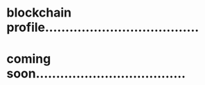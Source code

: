 # blockchain profile......................................
# coming soon.....................................
